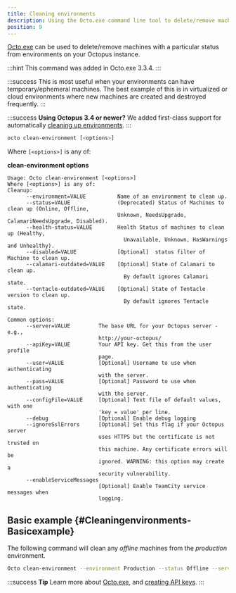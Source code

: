 ```yaml
---
title: Cleaning environments
description: Using the Octo.exe command line tool to delete/remove machines with a particular status from environments on your Octopus instance.
position: 9
---
```


[Octo.exe](/docs/api-and-integration/octo.exe-command-line/index.md) can be used to delete/remove machines with a particular status from environments on your Octopus instance.

:::hint
This command was added in Octo.exe 3.3.4.
:::

:::success
This is most useful when your environments can have temporary/ephemeral machines. The best example of this is in virtualized or cloud environments where new machines are created and destroyed frequently.
:::

:::success
**Using Octopus 3.4 or newer?**
We added first-class support for automatically [cleaning up environments](/docs/reference/elastic-and-transient-environments/cleaning-up-environments.md).
:::

```bash
octo clean-environment [<options>]
```

Where `[<options>]` is any of:

**clean-environment options**

```text
Usage: Octo clean-environment [<options>]
Where [<options>] is any of:
Cleanup:
      --environment=VALUE          Name of an environment to clean up.
      --status=VALUE               (Deprecated) Status of Machines to clean up (Online, Offline,
                                   Unknown, NeedsUpgrade, CalamariNeedsUpgrade, Disabled).
      --health-status=VALUE        Health Status of machines to clean up (Healthy,
                                     Unavailable, Unknown, HasWarnings and Unhealthy).
      --disabled=VALUE             [Optional]  status filter of Machine to clean up.
      --calamari-outdated=VALUE    [Optional] State of Calamari to clean up.
                                     By default ignores Calamari state.
      --tentacle-outdated=VALUE    [Optional] State of Tentacle version to clean up.
                                     By default ignores Tentacle state.

Common options:
      --server=VALUE         The base URL for your Octopus server - e.g.,
                             http://your-octopus/
      --apiKey=VALUE         Your API key. Get this from the user profile
                             page.
      --user=VALUE           [Optional] Username to use when authenticating
                             with the server.
      --pass=VALUE           [Optional] Password to use when authenticating
                             with the server.
      --configFile=VALUE     [Optional] Text file of default values, with one
                             'key = value' per line.
      --debug                [Optional] Enable debug logging
      --ignoreSslErrors      [Optional] Set this flag if your Octopus server
                             uses HTTPS but the certificate is not trusted on
                             this machine. Any certificate errors will be
                             ignored. WARNING: this option may create a
                             security vulnerability.
      --enableServiceMessages
                             [Optional] Enable TeamCity service messages when
                             logging.
```

## Basic example {#Cleaningenvironments-Basicexample}

The following command will clean any *offline* machines from the *production* environment.

```bash
Octo clean-environment --environment Production --status Offline --server http://MyOctopusServerURL.com --apikey MyAPIKey
```

:::success
**Tip**
Learn more about [Octo.exe](/docs/api-and-integration/octo.exe-command-line/index.md), and [creating API keys](/docs/how-to/how-to-create-an-api-key.md).
:::
